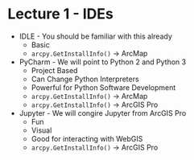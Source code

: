 # Lecture 1 - IDEs
- IDLE - You should be familiar with this already
  - Basic
  - ```arcpy.GetInstallInfo()``` -> ArcMap
- PyCharm - We will point to Python 2 and Python 3
  - Project Based
  - Can Change Python Interpreters
  - Powerful for Python Software Development
  - ```arcpy.GetInstallInfo()``` -> ArcMap
  - ```arcpy.GetInstallInfo()``` -> ArcGIS Pro
- Jupyter - We will congire Jupyter from ArcGIS Pro
  - Fun
  - Visual
  - Good for interacting with WebGIS
  - ```arcpy.GetInstallInfo()``` -> ArcGIS Pro
